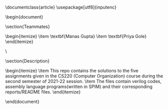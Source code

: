 \documentclass{article}
\usepackage[utf8]{inputenc}

\begin{document}

\section{Teammates}

\begin{itemize}
    \item \textbf{Manas Gupta}
    \item \textbf{Priya Gole}
\end{itemize}

\\

\section{Description}

\begin{itemize}
    \item This repo contains the solutions to the five assignments given in the CS220 (Computer Organization) course during the second semester of 2021-22 session.
    \item The files contain verilog codes, assembly language programs(written in SPIM) and their corresponding reports/README files.
\end{itemize}


\end{document}

